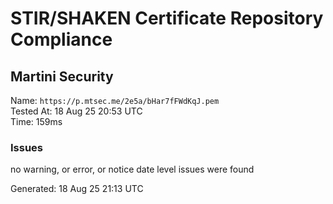 # STIR/SHAKEN Certificate Repository Compliance

## Martini Security

Name: `https://p.mtsec.me/2e5a/bHar7fFWdKqJ.pem`\
Tested At: 18 Aug 25 20:53 UTC\
Time: 159ms

### Issues

no warning, or error, or notice date level issues were found

Generated: 18 Aug 25 21:13 UTC